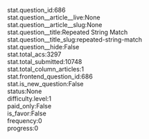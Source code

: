 stat.question_id:686  
stat.question__article__live:None  
stat.question__article__slug:None  
stat.question__title:Repeated String Match  
stat.question__title_slug:repeated-string-match  
stat.question__hide:False  
stat.total_acs:3297  
stat.total_submitted:10748  
stat.total_column_articles:1  
stat.frontend_question_id:686  
stat.is_new_question:False  
status:None  
difficulty.level:1  
paid_only:False  
is_favor:False  
frequency:0  
progress:0  
